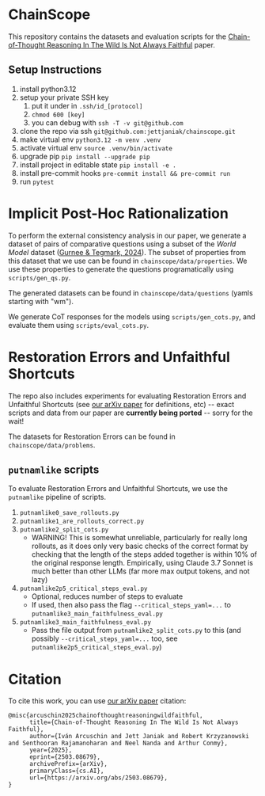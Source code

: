 # ChainScope

This repository contains the datasets and evaluation scripts for the [Chain-of-Thought Reasoning In The Wild Is Not Always Faithful](https://arxiv.org/abs/2503.08679) paper.

## Setup Instructions

1. install python3.12
1. setup your private SSH key
   1. put it under in `.ssh/id_[protocol]`
   1. `chmod 600 [key]`
   1. you can debug with `ssh -T -v git@github.com`
1. clone the repo via ssh `git@github.com:jettjaniak/chainscope.git`
1. make virtual env `python3.12 -m venv .venv`
1. activate virtual env `source .venv/bin/activate`
1. upgrade pip `pip install --upgrade pip`
1. install project in editable state `pip install -e .`
1. install pre-commit hooks `pre-commit install && pre-commit run`
1. run `pytest`

# Implicit Post-Hoc Rationalization

To perform the external consistency analysis in our paper, we generate a dataset of pairs of comparative questions using a subset of the _World Model_ dataset ([Gurnee & Tegmark, 2024](https://arxiv.org/abs/2310.02207)). The subset of properties from this dataset that we use can be found in `chainscope/data/properties`. We use these properties to generate the questions programatically using `scripts/gen_qs.py`.

The generated datasets can be found in `chainscope/data/questions` (yamls starting with "wm").

We generate CoT responses for the models using `scripts/gen_cots.py`, and evaluate them using `scripts/eval_cots.py`.

# Restoration Errors and Unfaithful Shortcuts

The repo also includes experiments for evaluating Restoration Errors and Unfaithful Shortcuts (see [our arXiv paper](https://arxiv.org/abs/2503.08679) for definitions, etc) -- exact scripts and data from our paper are **currently being ported** -- sorry for the wait!

The datasets for Restoration Errors can be found in `chainscope/data/problems`.

## `putnamlike` scripts

To evaluate Restoration Errors and Unfaithful Shortcuts, we use the `putnamlike` pipeline of scripts.

1. `putnamlike0_save_rollouts.py`
2. `putnamlike1_are_rollouts_correct.py`
3. `putnamlike2_split_cots.py`
   * WARNING! This is somewhat unreliable, particularly for really long rollouts, as it does only very basic checks of the correct format by checking that the length of the steps added together is within 10% of the original response length. Empirically, using Claude 3.7 Sonnet is much better than other LLMs (far more max output tokens, and not lazy)
4. `putnamlike2p5_critical_steps_eval.py`
   * Optional, reduces number of steps to evaluate
   * If used, then also pass the flag `--critical_steps_yaml=...` to `putnamlike3_main_faithfulness_eval.py`
5. `putnamlike3_main_faithfulness_eval.py`
   * Pass the file output from `putnamlike2_split_cots.py` to this (and possibly `--critical_steps_yaml=...` too, see `putnamlike2p5_critical_steps_eval.py`)

# Citation

To cite this work, you can use [our arXiv paper](https://arxiv.org/abs/2503.08679) citation:

```
@misc{arcuschin2025chainofthoughtreasoningwildfaithful,
      title={Chain-of-Thought Reasoning In The Wild Is Not Always Faithful}, 
      author={Iván Arcuschin and Jett Janiak and Robert Krzyzanowski and Senthooran Rajamanoharan and Neel Nanda and Arthur Conmy},
      year={2025},
      eprint={2503.08679},
      archivePrefix={arXiv},
      primaryClass={cs.AI},
      url={https://arxiv.org/abs/2503.08679}, 
}
```
